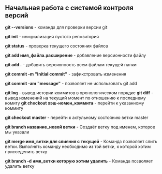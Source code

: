 ## Начальная работа с системой контроля версий

**git --versions** - команда для проверки версии git

**git init** -  инициализация пустого репозитория

**git status** - проверка текущего состояния файлов

**git add имя_файла.расширение** - добавление версионности файлу

**git add .** - добавить версионность всем файлам текущей папки

**git commit -m "Initial commit"** - зафикстровать изменения

**git commit -am "message"** - позволяет не использовать git add

**git log** - вывод истории коммитов в хронологическом порядке
**git diff** - вывод изменений на текущий момент по отношению к последнему комиту
**git checkout хэш-номен_коммита** - перейти к указанному коммиту

**git checkout master** - перейти к актульному состоянию ветки master

**git branch название_новой ветки** - Создаёт ветку под именем, которое мы указали

**git merge имя_ветки для слияния с текущей** - Команда позволяет слить ветки. Выполнять команду необходимо из той ветки, к которой хотим присоеденить ветку

**git branch -d имя_ветки которую хотим удалить** - Команда позволяет удалить ветку
